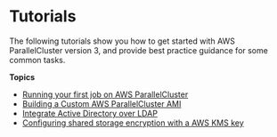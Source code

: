 # Tutorials<a name="tutorials-v3"></a>

The following tutorials show you how to get started with AWS ParallelCluster version 3, and provide best practice guidance for some common tasks\.

**Topics**
+ [Running your first job on AWS ParallelCluster](tutorials-running-your-first-job-on-version-3.md)
+ [Building a Custom AWS ParallelCluster AMI](building-custom-ami-v3.md)
+ [Integrate Active Directory over LDAP](tutorials_05_multi-user-ad.md)
+ [Configuring shared storage encryption with a AWS KMS key](tutorials_04_encrypted_kms_fs-v3.md)